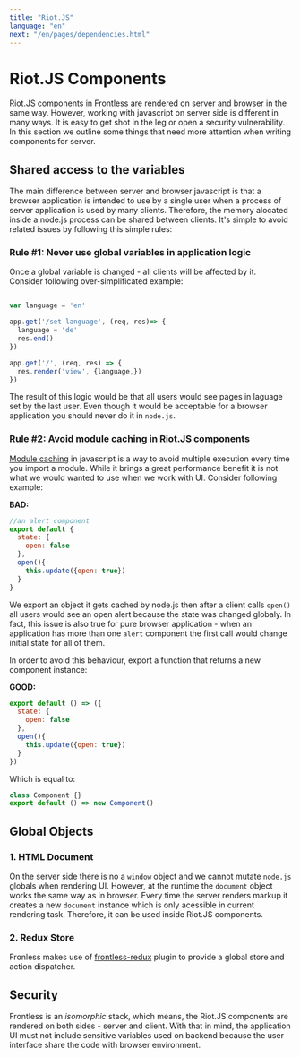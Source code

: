 ```yaml
---
title: "Riot.JS"
language: "en"
next: "/en/pages/dependencies.html"
---
```


# Riot.JS Components

Riot.JS components in Frontless are rendered on server and browser in the same way. However, working with javascript on server side is different in many ways.
It is easy to get shot in the leg or open a security vulnerability. In this section we outline some things that need more attention when writing components for server.

## Shared access to the variables

The main difference between server and browser javascript is that a browser application is intended to use by a single user when 
a process of server application is used by many clients. Therefore, the memory alocated inside a node.js process can be shared between clients. 
It's simple to avoid related issues by following this simple rules:

### Rule #1: Never use global variables in application logic

Once a global variable is changed - all clients will be affected by it. Consider following over-simplificated example:

```javascript

var language = 'en'

app.get('/set-language', (req, res)=> {
  language = 'de'
  res.end()
})

app.get('/', (req, res) => {
  res.render('view', {language,})
})

```

The result of this logic would be that all users would see pages in laguage set by the last user. Even though it would be acceptable for a browser application you should never do it in `node.js`.

### Rule #2: Avoid module caching in Riot.JS components

[Module caching](https://nodejs.org/api/modules.html#modules_caching) in javascript is a way to avoid multiple execution every time you import a module.
While it brings a great performance benefit it is not what we would wanted to use when we work with UI. Consider following example:

**BAD:** 

```javascript
//an alert component
export default {
  state: {
    open: false
  },
  open(){
    this.update({open: true})
  }
}
```

We export an object it gets cached by node.js then after a client calls `open()` all users would see an open alert because the state was changed globaly. 
In fact, this issue is also true for pure browser application - when an application has more than one `alert` component the first call would change initial state for all of them.

In order to avoid this behaviour, export a function that returns a new component instance:

**GOOD:**

```javascript
export default () => ({
  state: {
    open: false
  },
  open(){
    this.update({open: true})
  }
})
```

Which is equal to:

```javascript
class Component {}
export default () => new Component()
```

## Global Objects

### 1. HTML Document

On the server side there is no a `window` object and we cannot mutate `node.js` globals when rendering UI. 
However, at the runtime the `document` object works the same way as in browser. Every time the server renders markup it creates 
a new `document` instance which is only acessible in current rendering task. Therefore, it can be used inside Riot.JS components.

### 2. Redux Store

Fronless makes use of [frontless-redux](https://github.com/nesterow/frontless-redux) plugin to provide a global store and action dispatcher.


## Security

Frontless is an _isomorphic_ stack, which means, the Riot.JS components are rendered on both sides - server and client. 
With that in mind, the application UI must not include sensitive variables used on backend because the user interface share the code with browser environment.

